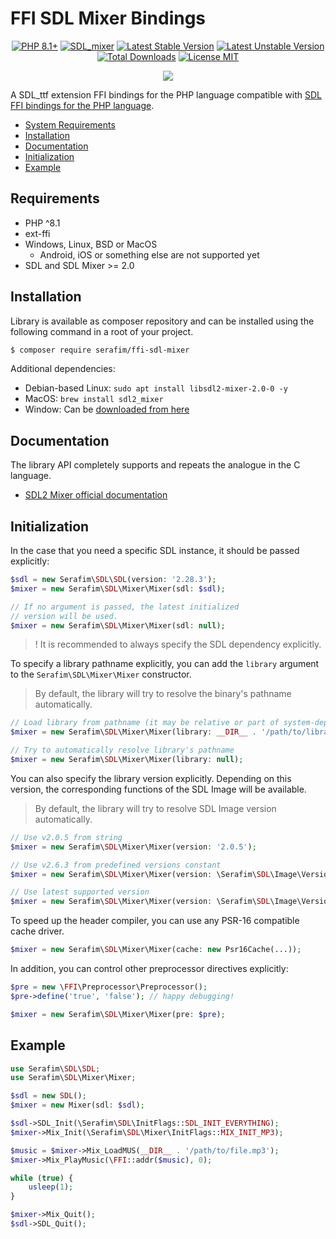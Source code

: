 # FFI SDL Mixer Bindings

<p align="center">
    <a href="https://packagist.org/packages/serafim/ffi-sdl-mixer"><img src="https://poser.pugx.org/serafim/ffi-sdl-mixer/require/php?style=for-the-badge" alt="PHP 8.1+"></a>
    <a href="https://github.com/libsdl-org/SDL_mixer"><img src="https://img.shields.io/badge/SDL_mixer-132B48.svg?style=for-the-badge&logo=c%2b%2b" alt="SDL_mixer"></a>
    <a href="https://packagist.org/packages/serafim/ffi-sdl-mixer"><img src="https://poser.pugx.org/serafim/ffi-sdl-mixer/version?style=for-the-badge" alt="Latest Stable Version"></a>
    <a href="https://packagist.org/packages/serafim/ffi-sdl-mixer"><img src="https://poser.pugx.org/serafim/ffi-sdl-mixer/v/unstable?style=for-the-badge" alt="Latest Unstable Version"></a>
    <a href="https://packagist.org/packages/serafim/ffi-sdl-mixer"><img src="https://poser.pugx.org/serafim/ffi-sdl-mixer/downloads?style=for-the-badge" alt="Total Downloads"></a>
    <a href="https://raw.githubusercontent.com/serafim/ffi-sdl-mixer/master/LICENSE.md"><img src="https://poser.pugx.org/serafim/ffi-sdl-mixer/license?style=for-the-badge" alt="License MIT"></a>
</p>
<p align="center">
    <a href="https://github.com/SerafimArts/ffi-sdl-mixer/actions"><img src="https://github.com/SerafimArts/ffi-sdl-mixer/workflows/build/badge.svg"></a>
</p>

A SDL_ttf extension FFI bindings for the PHP language compatible with [SDL FFI bindings for the PHP language](https://github.com/SerafimArts/ffi-sdl).

- [System Requirements](#requirements)
- [Installation](#installation)
- [Documentation](#documentation)
- [Initialization](#initialization)
- [Example](#example)

## Requirements

- PHP ^8.1
- ext-ffi
- Windows, Linux, BSD or MacOS
    - Android, iOS or something else are not supported yet
- SDL and SDL Mixer >= 2.0

## Installation

Library is available as composer repository and can be 
installed using the following command in a root of your project.

```bash
$ composer require serafim/ffi-sdl-mixer
```

Additional dependencies:
  - Debian-based Linux: `sudo apt install libsdl2-mixer-2.0-0 -y`
  - MacOS: `brew install sdl2_mixer`
  - Window: Can be [downloaded from here](https://github.com/libsdl-org/SDL_mixer/releases)

## Documentation

The library API completely supports and repeats the analogue in the C language.

- [SDL2 Mixer official documentation](https://www.libsdl.org/projects/SDL_mixer/docs/index.html)

## Initialization

In the case that you need a specific SDL instance, it should be passed 
explicitly:

```php
$sdl = new Serafim\SDL\SDL(version: '2.28.3');
$mixer = new Serafim\SDL\Mixer\Mixer(sdl: $sdl);

// If no argument is passed, the latest initialized
// version will be used.
$mixer = new Serafim\SDL\Mixer\Mixer(sdl: null);
```

> ! It is recommended to always specify the SDL dependency explicitly.

To specify a library pathname explicitly, you can add the `library` argument to
the `Serafim\SDL\Mixer\Mixer` constructor.

> By default, the library will try to resolve the binary's pathname automatically.

```php
// Load library from pathname (it may be relative or part of system-dependent path)
$mixer = new Serafim\SDL\Mixer\Mixer(library: __DIR__ . '/path/to/library.so');

// Try to automatically resolve library's pathname
$mixer = new Serafim\SDL\Mixer\Mixer(library: null);
```

You can also specify the library version explicitly. Depending on this version,
the corresponding functions of the SDL Image will be available.

> By default, the library will try to resolve SDL Image version automatically.

```php
// Use v2.0.5 from string
$mixer = new Serafim\SDL\Mixer\Mixer(version: '2.0.5');

// Use v2.6.3 from predefined versions constant
$mixer = new Serafim\SDL\Mixer\Mixer(version: \Serafim\SDL\Image\Version::V2_6_3);

// Use latest supported version
$mixer = new Serafim\SDL\Mixer\Mixer(version: \Serafim\SDL\Image\Version::LATEST);
```

To speed up the header compiler, you can use any PSR-16 compatible cache driver.

```php
$mixer = new Serafim\SDL\Mixer\Mixer(cache: new Psr16Cache(...));
```

In addition, you can control other preprocessor directives explicitly:

```php
$pre = new \FFI\Preprocessor\Preprocessor();
$pre->define('true', 'false'); // happy debugging!

$mixer = new Serafim\SDL\Mixer\Mixer(pre: $pre);
```

## Example

```php
use Serafim\SDL\SDL;
use Serafim\SDL\Mixer\Mixer;

$sdl = new SDL();
$mixer = new Mixer(sdl: $sdl);

$sdl->SDL_Init(\Serafim\SDL\InitFlags::SDL_INIT_EVERYTHING);
$mixer->Mix_Init(\Serafim\SDL\Mixer\InitFlags::MIX_INIT_MP3);

$music = $mixer->Mix_LoadMUS(__DIR__ . '/path/to/file.mp3');
$mixer->Mix_PlayMusic(\FFI::addr($music), 0);

while (true) {
    usleep(1);
}

$mixer->Mix_Quit();
$sdl->SDL_Quit();
```
